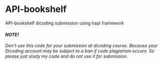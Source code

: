 # API-bookshelf
<p>API-bookshelf dicoding submission using hapi framework</p>
<h4><i>NOTE!</i></h4>
<i>Don't use this code for your submission at dicoding course. Because your Dicoding account may be subject to a ban if code plagiarism occurs. So please just study my code and do not use it for submission.</i>
